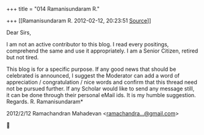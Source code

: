 +++
title = "014 Ramanisundaram R."

+++
[[Ramanisundaram R.	2012-02-12, 20:23:51 [Source](https://groups.google.com/g/bvparishat/c/8ZPI0eF0CI4)]]



Dear Sirs,



I am not an active contributor to this blog. I read every positings, comprehend the same and use it appropriately. I am a Senior Citizen, retired but not tired.



This blog is for a specific purpose. If any good news that should be celebrated is announced, I suggest the Moderator can add a word of appreciation / congratulation / nice words and confirm that this thread need not be pursued further. If any Scholar would like to send any message still, it can be done through their personal eMail ids. It is my humble suggestion. Regards. R. Ramanisundaram\*

  
  


2012/2/12 Ramachandran Mahadevan \<[ramachandra...@gmail.com]()\>



